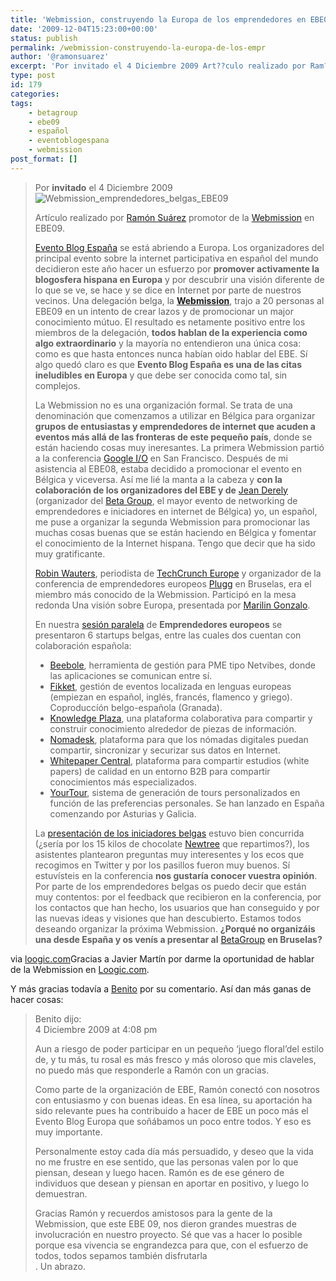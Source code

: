 ```yaml
---
title: 'Webmission, construyendo la Europa de los emprendedores en EBE09'
date: '2009-12-04T15:23:00+00:00'
status: publish
permalink: /webmission-construyendo-la-europa-de-los-empr
author: '@ramonsuarez'
excerpt: 'Por invitado el 4 Diciembre 2009 Art??culo realizado por Ram??n Su??rez promotor de la Webmission en EBE09. Evento Blog Espa??a se est?? abriendo a Europa. Los organizadores del principal evento sobre la internet participativa en espa??ol del mund...'
type: post
id: 179
categories:
tags:
    - betagroup
    - ebe09
    - español
    - eventoblogespana
    - webmission
post_format: []
---
```

> <span>Por **invitado** el 4 Diciembre 2009 </span>![Webmission_emprendedores_belgas_EBE09](http://loogic.com/files/2009/12/Webmission_emprendedores_belgas_EBE09.jpg)
> 
> Artículo realizado por [Ramón Suárez](http://twitter.com/ramonsuarez) promotor de la [Webmission](http://wiki.webmission.be/ebe09) en EBE09.
> 
> [Evento Blog España](http://www.eventoblog.com/) se está abriendo a Europa. Los organizadores del principal evento sobre la internet participativa en español del mundo decidieron este año hacer un esfuerzo por **promover activamente la blogosfera hispana en Europa** y por descubrir una visión diferente de lo que se ve, se hace y se dice en Internet por parte de nuestros vecinos. Una delegación belga, la **[Webmission](http://wiki.webmission.be/ebe09)**, trajo a 20 personas al EBE09 en un intento de crear lazos y de promocionar un major conocimiento mútuo. El resultado es netamente positivo entre los miembros de la delegación, **todos hablan de la experiencia como algo extraordinario** y la mayoría no entendieron una única cosa: como es que hasta entonces nunca habían oido hablar del EBE. Sí algo quedó claro es que **Evento Blog España es una de las citas ineludibles en Europa** y que debe ser conocida como tal, sin complejos.
> 
> La Webmission no es una organización formal. Se trata de una denominación que comenzamos a utilizar en Bélgica para organizar **grupos de entusiastas y emprendedores de internet que acuden a eventos más allá de las fronteras de este pequeño país**, donde se están haciendo cosas muy ineresantes. La primera Webmission partió a la conferencia [Google I/O](http://code.google.com/events/io/2008/) en San Francisco. Después de mi asistencia al EBE08, estaba decidido a promocionar el evento en Bélgica y viceversa. Así me lié la manta a la cabeza y **con la colaboración de los organizadores del EBE y de** [Jean Derely](http://www.linkedin.com/in/jderely) (organizador del [Beta Group](http://www.betagroup.be/), el mayor evento de networking de emprendedores e iniciadores en internet de Bélgica) yo, un español, me puse a organizar la segunda Webmission para promocionar las muchas cosas buenas que se están haciendo en Bélgica y fomentar el conocimiento de la Internet hispana. Tengo que decir que ha sido muy gratificante.
> 
> [Robin Wauters](http://robinwauters.com/), periodista de [TechCrunch Europe](http://www.techcrunch.com/author/robin/) y organizador de la conferencia de emprendedores europeos [Plugg](http://plugg.eu/) en Bruselas, era el miembro más conocido de la Webmission. Participó en la mesa redonda Una visión sobre Europa, presentada por [Marilin Gonzalo](http://twitter.com/MARILINK).
> 
> En nuestra [sesión paralela](http://eventoblog.com/2009/10/4-sesiones-paralelas-ebe09/) de **Emprendedores europeos** se presentaron 6 startups belgas, entre las cuales dos cuentan con colaboración española:
> 
> - [<span>Beebole</span>](http://beebole.com/en/ "http://beebole.com/en/"), herramienta de gestión para PME tipo Netvibes, donde las aplicaciones se comunican entre sí.
> - [<span>Fikket</span>](http://www.fikket.com/ "http://www.fikket.com/"), gestión de eventos localizada en lenguas europeas (empiezan en español, inglés, francés, flamenco y griego). Coproduccíón belgo-española (Granada).
> - [Knowledge Plaza](http://www.knowledgeplaza.be/ "http://www.knowledgeplaza.be/"), una plataforma colaborativa para compartir y construir conocimiento alrededor de piezas de información.
> - [Nomadesk](http://www.nomadesk.com/ "http://www.nomadesk.com/"), plataforma para que los nómadas digitales puedan compartir, sincronizar y securizar sus datos en Internet.
> - [Whitepaper Central](http://www.whitepapercentral.com/ "http://www.whitepapercentral.com/"), plataforma para compartir estudios (white papers) de calidad en un entorno B2B para compartir conocimientos más especializados.
> - [YourTour](http://www.yourtour.com/ "http://www.yourtour.com/"), sistema de generación de tours personalizados en función de las preferencias personales. Se han lanzado en España comenzando por Asturias y Galicia.
> 
> La [presentación de los iniciadores belgas](http://eventoblog.com/2009/11/emprendedores-europeos-betagroup/) estuvo bien concurrida (¿sería por los 15 kilos de chocolate [Newtree](http://www.newtree.com/) que repartimos?), los asistentes plantearon preguntas muy interesentes y los ecos que recogimos en Twitter y por los pasillos fueron muy buenos. Sí estuvísteis en la conferencia **nos gustaría conocer vuestra opinión**. Por parte de los emprendedores belgas os puedo decir que están muy contentos: por el feedback que recibieron en la conferencia, por los contactos que han hecho, los usuarios que han conseguido y por las nuevas ideas y visiones que han descubierto. Estamos todos deseando organizar la próxima Webmission. **¿Porqué no organizáis una desde España y os venís a presentar al** [BetaGroup](http://www.betagroup.be/) **en Bruselas?**
> 
> 

via [loogic.com](http://loogic.com/construyendo-la-europa-de-los-emprendedores-en-ebe09/)Gracias a Javier Martín por darme la oportunidad de hablar de la Webmission en [Loogic.com](http://www.loogic.com).

Y más gracias todavía a [Benito](http://www.benitocastro.com) por su comentario. Así dan más ganas de hacer cosas:

> Benito dijo:   
> 4 Diciembre 2009 at 4:08 pm
> 
> Aun a riesgo de poder participar en un pequeño ‘juego floral’del estilo de, y tu más, tu rosal es más fresco y más oloroso que mis claveles, no puedo más que responderle a Ramón con un gracias.
> 
> Como parte de la organización de EBE, Ramón conectó con nosotros con entusiasmo y con buenas ideas. En esa línea, su aportación ha sido relevante pues ha contribuido a hacer de EBE un poco más el Evento Blog Europa que soñábamos un poco entre todos. Y eso es muy importante.
> 
> Personalmente estoy cada día más persuadido, y deseo que la vida no me frustre en ese sentido, que las personas valen por lo que piensan, desean y luego hacen. Ramón es de ese género de individuos que desean y piensan en aportar en positivo, y luego lo demuestran.
> 
> Gracias Ramón y recuerdos amistosos para la gente de la Webmission, que este EBE 09, nos dieron grandes muestras de involucración en nuestro proyecto. Sé que vas a hacer lo posible porque esa vivencia se engrandezca para que, con el esfuerzo de todos, todos sepamos también disfrutarla  
> . Un abrazo.


